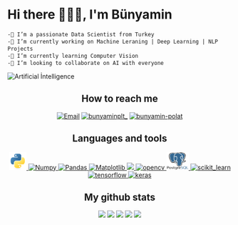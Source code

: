 # Hi there 👋👋👋, I'm Bünyamin
    -🔭 I’m a passionate Data Scientist from Turkey
    -🔭 I’m currently working on Machine Leraning | Deep Learning | NLP Projects
    -🌱 I’m currently learning Computer Vision
    -👯 I’m looking to collaborate on AI with everyone
![Artificial İntelligence](https://cdn.pixabay.com/photo/2018/09/27/09/22/artificial-intelligence-3706562_960_720.jpg)

<h2 align="center"> How to reach me </h2>
<p align = "center">
<a href="mailto:muhendisbp@gmail.com"><img alt="Email" src="https://img.shields.io/badge/Email-blue?style=flat&logo=gmail" height="30"></a>
<a href="https://twitter.com/bunyaminplt_" target="blank"><img src="https://raw.githubusercontent.com/rahuldkjain/github-profile-readme-generator/master/src/images/icons/Social/twitter.svg" alt="bunyaminplt_" height="30" width="40" /></a>
<a href="https://linkedin.com/in/bunyamin-polat" target="blank"><img src="https://raw.githubusercontent.com/rahuldkjain/github-profile-readme-generator/master/src/images/icons/Social/linked-in-alt.svg" alt="bunyamin-polat" height="40" width="40" /></a>
</p>

<h2 align="center">Languages and tools</h2>
<p align = "center">
<a href="https://www.python.org/" target="_blank"> <img src="https://raw.githubusercontent.com/devicons/devicon/master/icons/python/python-original.svg" alt="python" width="40" height="40"/> </a>
<a href="https://numpy.org/" target="_blank"> <img src="https://numpy.org/doc/stable/_static/numpylogo.svg" alt="Numpy" width="120" height = "40"/> </a>
<a href="https://pandas.pydata.org/" target="_blank"> <img src="https://upload.wikimedia.org/wikipedia/commons/thumb/e/ed/Pandas_logo.svg/2560px-Pandas_logo.svg.png" alt="Pandas" height="40"/> </a>
<a href="https://matplotlib.org/" target="_blank"> <img src="https://matplotlib.org/stable/_static/logo2_compressed.svg" alt="Matplotlib" height="40"/> </a>
<a href="https://seaborn.pydata.org/" target="_blank"> <img src="https://seaborn.pydata.org/_static/logo-wide-lightbg.svg" height="40"/> </a>
<a href="https://opencv.org/" target="_blank"> <img src="https://www.vectorlogo.zone/logos/opencv/opencv-icon.svg" alt="opencv" width="40" height="40"/> </a> 
<a href="https://www.postgresql.org/" target="_blank"> <img src="https://raw.githubusercontent.com/devicons/devicon/master/icons/postgresql/postgresql-original-wordmark.svg" alt="postgresql" width="50" height="40"/> </a> 
<a href="https://scikit-learn.org/stable/tutorial/index.html" target="_blank"> <img src="https://upload.wikimedia.org/wikipedia/commons/0/05/Scikit_learn_logo_small.svg" alt="scikit_learn" width="50" height="50"/> </a> 
<a href="https://www.tensorflow.org/" target="_blank"> <img src="https://www.vectorlogo.zone/logos/tensorflow/tensorflow-icon.svg" alt="tensorflow" width="50" height="40"/> </a>
<a href="https://keras.io/" target="_blank"> <img src="https://keras.io/img/logo.png" alt="keras" width="100" height="40"/> </a>
</p>

<h2 align="center"> My github stats </h2>
<p align="center">
    <img src="https://github-profile-summary-cards.vercel.app/api/cards/profile-details?username=bunyamin-polat&theme=monokai" >
    <img src="https://github-profile-summary-cards.vercel.app/api/cards/repos-per-language?username=bunyamin-polat&theme=monokai" >
    <img src="https://github-profile-summary-cards.vercel.app/api/cards/most-commit-language?username=bunyamin-polat&theme=monokai" >
    <img src="https://github-profile-summary-cards.vercel.app/api/cards/stats?username=bunyamin-polat&theme=monokai" >
    <img src="https://github-profile-summary-cards.vercel.app/api/cards/productive-time?username=bunyamin-polat&theme=monokai" >
</p>
